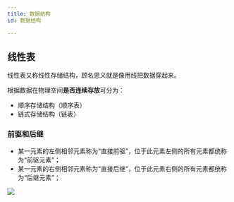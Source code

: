 ```yaml
---
title: 数据结构
id: 数据结构

---
```


<!-- more -->

## 线性表

线性表又称线性存储结构，顾名思义就是像用线把数据穿起来。

根据数据在物理空间**是否连续存放**可分为：

- 顺序存储结构（顺序表）
- 链式存储结构（链表）

### 前驱和后继

- 某一元素的左侧相邻元素称为“直接前驱”，位于此元素左侧的所有元素都统称为“前驱元素”；
- 某一元素的右侧相邻元素称为“直接后继”，位于此元素右侧的所有元素都统称为“后继元素”；

![](http://c.biancheng.net/uploads/allimg/190426/1G0421444-3.gif)
